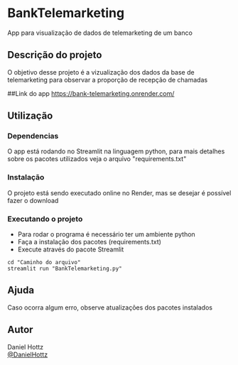 # BankTelemarketing
App para visualização de dados de telemarketing de um banco

## Descrição do projeto

O objetivo desse projeto é a vizualização dos dados da base de telemarketing para observar a proporção de recepção de chamadas 

##Link do app
  https://bank-telemarketing.onrender.com/

## Utilização

### Dependencias

O app está rodando no Streamlit na linguagem python, para mais detalhes sobre os pacotes utilizados veja o arquivo "requirements.txt"

### Instalação

O projeto está sendo executado online no Render, mas se desejar é possível fazer o download

### Executando o projeto

* Para rodar o programa é necessário ter um ambiente python
* Faça a instalação dos pacotes (requirements.txt)
* Execute através do pacote Streamlit
```
cd "Caminho do arquivo"
streamlit run "BankTelemarketing.py"
```

## Ajuda

Caso ocorra algum erro, observe atualizações dos pacotes instalados


## Autor


Daniel Hottz  
[@DanielHottz](https://www.linkedin.com/in/danielhottz/)


